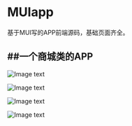 # MUIapp
基于MUI写的APP前端源码，基础页面齐全。

##一个商城类的APP
------
![Image text](https://github.com/sunyuxuan1016/MUIapp/blob/master/%E6%BC%94%E7%A4%BA%E5%9B%BE/TIM%E6%88%AA%E5%9B%BE20180821164225.png)

![Image text](https://github.com/sunyuxuan1016/MUIapp/blob/master/%E6%BC%94%E7%A4%BA%E5%9B%BE/TIM%E6%88%AA%E5%9B%BE20180821164454.png)

![Image text](https://github.com/sunyuxuan1016/MUIapp/blob/master/%E6%BC%94%E7%A4%BA%E5%9B%BE/TIM%E6%88%AA%E5%9B%BE20180821164425.png)

![Image text](https://github.com/sunyuxuan1016/MUIapp/blob/master/%E6%BC%94%E7%A4%BA%E5%9B%BE/TIM%E6%88%AA%E5%9B%BE20180821164300.png)
